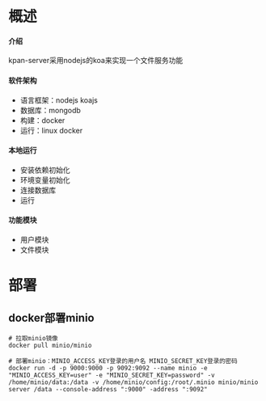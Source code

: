 # 概述

#### 介绍
kpan-server采用nodejs的koa来实现一个文件服务功能

#### 软件架构
- 语言框架：nodejs  koajs
- 数据库：mongodb
- 构建：docker
- 运行：linux docker


#### 本地运行
- 安装依赖初始化
- 环境变量初始化
- 连接数据库
- 运行

#### 功能模块

- 用户模块
- 文件模块

# 部署

## docker部署minio

```
# 拉取minio镜像
docker pull minio/minio

# 部署minio：MINIO_ACCESS_KEY登录的用户名 MINIO_SECRET_KEY登录的密码
docker run -d -p 9000:9000 -p 9092:9092 --name minio -e "MINIO_ACCESS_KEY=user" -e "MINIO_SECRET_KEY=password" -v /home/minio/data:/data -v /home/minio/config:/root/.minio minio/minio server /data --console-address ":9000" -address ":9092"
```

